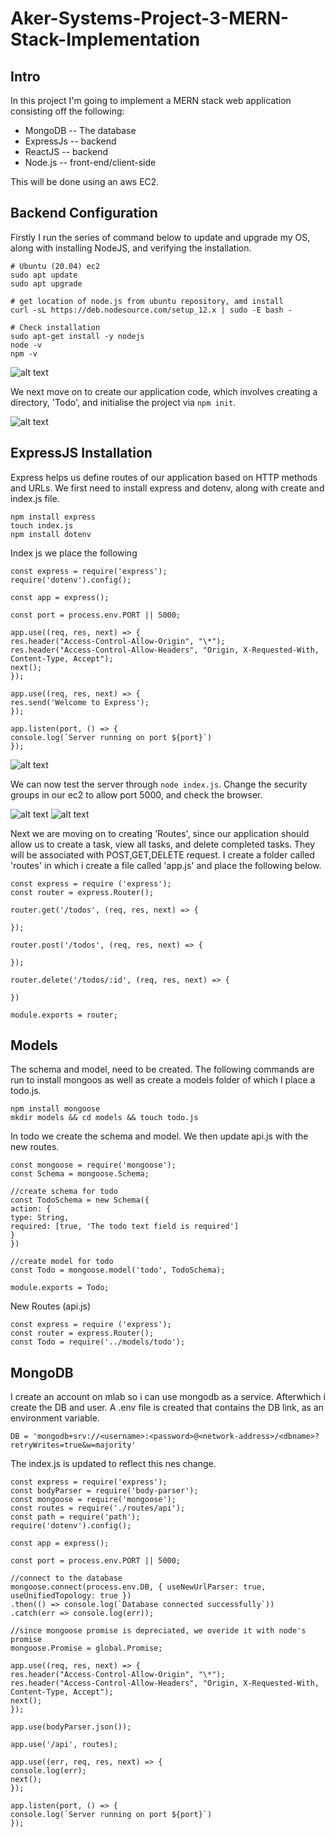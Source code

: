 # Aker-Systems-Project-3-MERN-Stack-Implementation

## Intro

In this project I'm going to implement a MERN stack web application consisting off the following:
- MongoDB  -- The database
- ExpressJs -- backend
- ReactJS -- backend
- Node.js -- front-end/client-side

This will be done using an aws EC2.

## Backend Configuration

Firstly I run the series of command below to update and upgrade my OS, along with installing NodeJS, and verifying the installation.

```
# Ubuntu (20.04) ec2
sudo apt update
sudo apt upgrade

# get location of node.js from ubuntu repository, amd install
curl -sL https://deb.nodesource.com/setup_12.x | sudo -E bash -

# Check installation
sudo apt-get install -y nodejs
node -v 
npm -v
```

![alt text](/node.png)

We next move on to create our application code, which involves creating a directory, 'Todo', and initialise the project via `npm init`.

![alt text](/initialize_.png)

## ExpressJS Installation

Express helps us define routes of our application based on HTTP methods and URLs. We first need to install express and dotenv, along with create and index.js file.

```
npm install express
touch index.js
npm install dotenv
```

Index js we place the following

```
const express = require('express');
require('dotenv').config();

const app = express();

const port = process.env.PORT || 5000;

app.use((req, res, next) => {
res.header("Access-Control-Allow-Origin", "\*");
res.header("Access-Control-Allow-Headers", "Origin, X-Requested-With, Content-Type, Accept");
next();
});

app.use((req, res, next) => {
res.send('Welcome to Express');
});

app.listen(port, () => {
console.log(`Server running on port ${port}`)
});
```

![alt text](/expressjs.png)

We can now test the server through `node index.js`. Change the security groups in our ec2 to allow port 5000, and check the browser.

![alt text](/port5000.png)
![alt text](/port5000_result.png)


Next we are moving on to creating 'Routes', since our application should allow us to create a task, view all tasks, and delete completed tasks. They will be associated with POST,GET,DELETE request. I create a folder called 'routes' in which i create a file called 'app.js' and place the following below.

```
const express = require ('express');
const router = express.Router();

router.get('/todos', (req, res, next) => {

});

router.post('/todos', (req, res, next) => {

});

router.delete('/todos/:id', (req, res, next) => {

})

module.exports = router;
```

## Models

The schema and model, need to be created. The following commands are run to install mongoos as well as create a models folder of which I place a todo.js.

```
npm install mongoose
mkdir models && cd models && touch todo.js
```

In todo we create the schema and model. We then update api.js with the new routes.

```
const mongoose = require('mongoose');
const Schema = mongoose.Schema;

//create schema for todo
const TodoSchema = new Schema({
action: {
type: String,
required: [true, 'The todo text field is required']
}
})

//create model for todo
const Todo = mongoose.model('todo', TodoSchema);

module.exports = Todo;
```

New Routes (api.js)
```
const express = require ('express');
const router = express.Router();
const Todo = require('../models/todo');
```


## MongoDB

I create an account on mlab so i can use mongodb as a service. Afterwhich i create the DB and user. A .env file is created that contains the DB link, as an environment variable.

`DB = 'mongodb+srv://<username>:<password>@<network-address>/<dbname>?retryWrites=true&w=majority'`

The index.js is updated to reflect this nes change.

```
const express = require('express');
const bodyParser = require('body-parser');
const mongoose = require('mongoose');
const routes = require('./routes/api');
const path = require('path');
require('dotenv').config();

const app = express();

const port = process.env.PORT || 5000;

//connect to the database
mongoose.connect(process.env.DB, { useNewUrlParser: true, useUnifiedTopology: true })
.then(() => console.log(`Database connected successfully`))
.catch(err => console.log(err));

//since mongoose promise is depreciated, we overide it with node's promise
mongoose.Promise = global.Promise;

app.use((req, res, next) => {
res.header("Access-Control-Allow-Origin", "\*");
res.header("Access-Control-Allow-Headers", "Origin, X-Requested-With, Content-Type, Accept");
next();
});

app.use(bodyParser.json());

app.use('/api', routes);

app.use((err, req, res, next) => {
console.log(err);
next();
});

app.listen(port, () => {
console.log(`Server running on port ${port}`)
});
```


